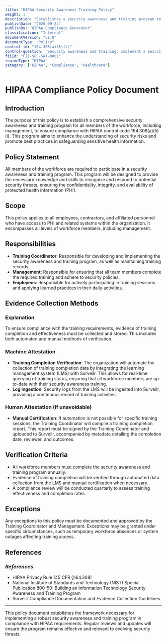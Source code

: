 ```yaml
---
title: "HIPAA Security Awareness Training Policy"
weight: 1
description: "Establishes a security awareness and training program to ensure HIPAA compliance for all workforce members."
publishDate: "2025-09-24"
publishBy: "HIPAA Compliance Generator"
classification: "Internal"
documentVersion: "v1.0"
documentType: "Policy"
control-id: "164.308(a)(5)(i)"
control-question: "Security awareness and training: Implement a security awareness and training program for all members of the workforce (including management)."
fiiId: "FII-SCF-SAT-0001"
regimeType: "HIPAA"
category: ["HIPAA", "Compliance", "Healthcare"]
---
```


# HIPAA Compliance Policy Document

## Introduction
The purpose of this policy is to establish a comprehensive security awareness and training program for all members of the workforce, including management, to ensure compliance with HIPAA control code 164.308(a)(5)(i). This program aims to enhance the understanding of security risks and promote best practices in safeguarding sensitive health information.

## Policy Statement
All members of the workforce are required to participate in a security awareness and training program. This program will be designed to provide the necessary knowledge and skills to recognize and respond to potential security threats, ensuring the confidentiality, integrity, and availability of protected health information (PHI).

## Scope
This policy applies to all employees, contractors, and affiliated personnel who have access to PHI and related systems within the organization. It encompasses all levels of workforce members, including management.

## Responsibilities
- **Training Coordinator**: Responsible for developing and implementing the security awareness and training program, as well as maintaining training records.
- **Management**: Responsible for ensuring that all team members complete the required training and adhere to security policies.
- **Employees**: Responsible for actively participating in training sessions and applying learned practices in their daily activities.

## Evidence Collection Methods

### Explanation
To ensure compliance with the training requirements, evidence of training completion and effectiveness must be collected and stored. This includes both automated and manual methods of verification.

### Machine Attestation
- **Training Completion Verification**: The organization will automate the collection of training completion data by integrating the learning management system (LMS) with Surveilr. This allows for real-time querying of training status, ensuring that all workforce members are up-to-date with their security awareness training.
- **Log Ingestion**: Security logs from the LMS will be ingested into Surveilr, providing a continuous record of training activities.

### Human Attestation (if unavoidable)
- **Manual Certification**: If automation is not possible for specific training sessions, the Training Coordinator will compile a training completion report. This report must be signed by the Training Coordinator and uploaded to Surveilr, accompanied by metadata detailing the completion date, reviewer, and outcomes.

## Verification Criteria
- All workforce members must complete the security awareness and training program annually.
- Evidence of training completion will be verified through automated data collection from the LMS and manual certification when necessary.
- A compliance review will be conducted quarterly to assess training effectiveness and completion rates.

## Exceptions
Any exceptions to this policy must be documented and approved by the Training Coordinator and Management. Exceptions may be granted under specific circumstances, such as temporary workforce absences or system outages affecting training access.

## References
### _References_
- HIPAA Privacy Rule (45 CFR §164.308)
- National Institute of Standards and Technology (NIST) Special Publication 800-50: Building an Information Technology Security Awareness and Training Program
- Surveilr Compliance Documentation and Evidence Collection Guidelines

---

This policy document establishes the framework necessary for implementing a robust security awareness and training program in compliance with HIPAA requirements. Regular reviews and updates will ensure the program remains effective and relevant to evolving security threats.